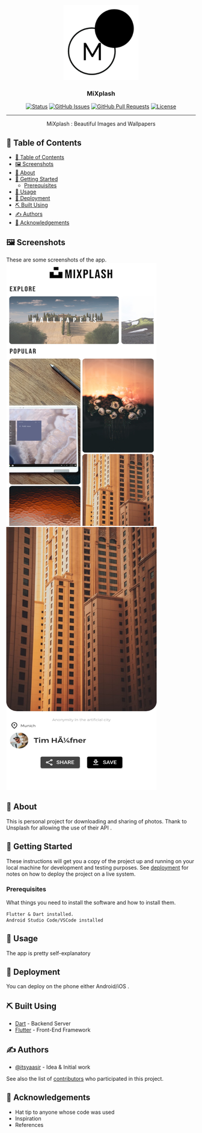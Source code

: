 <p align="center">
  <a href="" rel="noopener">
 <img width=200px height=200px src="assets/icon.png" alt="Project logo"></a>
</p>

<h3 align="center">MiXplash</h3>

<div align="center">

[![Status](https://img.shields.io/badge/status-active-success.svg)]()
[![GitHub Issues](https://img.shields.io/github/issues/kylelobo/The-Documentation-Compendium.svg)](https://github.com/kylelobo/The-Documentation-Compendium/issues)
[![GitHub Pull Requests](https://img.shields.io/github/issues-pr/kylelobo/The-Documentation-Compendium.svg)](https://github.com/kylelobo/The-Documentation-Compendium/pulls)
[![License](https://img.shields.io/badge/license-MIT-blue.svg)](/LICENSE)

</div>

---

<p align="center"> MiXplash : Beautiful Images and Wallpapers
    <br> 
</p>

## 📝 Table of Contents

- [📝 Table of Contents](#-table-of-contents)
- [🖼️ Screenshots <a name = "screenshots"></a>](#️-screenshots-)
- [🧐 About <a name = "about"></a>](#-about-)
- [🏁 Getting Started <a name = "getting_started"></a>](#-getting-started-)
  - [Prerequisites](#prerequisites)
- [🎈 Usage <a name="usage"></a>](#-usage-)
- [🚀 Deployment <a name = "deployment"></a>](#-deployment-)
- [⛏️ Built Using <a name = "built_using"></a>](#️-built-using-)
- [✍️ Authors <a name = "authors"></a>](#️-authors-)
- [🎉 Acknowledgements <a name = "acknowledgement"></a>](#-acknowledgements-)

## 🖼️ Screenshots <a name = "screenshots"></a>
These are some screenshots of the app.
<img src="./Screenshot_20201201-072403.jpg" width="400" height="700">
<img src="./Screenshot_20201201-072422.jpg" width="400" height="700">
## 🧐 About <a name = "about"></a>

This is personal project for downloading and sharing of photos. Thank to Unsplash for allowing the use of their API .

## 🏁 Getting Started <a name = "getting_started"></a>

These instructions will get you a copy of the project up and running on your local machine for development and testing purposes. See [deployment](#deployment) for notes on how to deploy the project on a live system.

### Prerequisites

What things you need to install the software and how to install them.

```
Flutter & Dart installed.
Android Studio Code/VSCode installed

```


## 🎈 Usage <a name="usage"></a>

The app is pretty self-explanatory

## 🚀 Deployment <a name = "deployment"></a>

You can deploy on the phone either Android/iOS .

## ⛏️ Built Using <a name = "built_using"></a>

- [Dart](https://dart.dev/) - Backend Server
- [Flutter](https://flutter.dev/) - Front-End Framework


## ✍️ Authors <a name = "authors"></a>

- [@itsyaasir](https://github.com/itsyaasir) - Idea & Initial work

See also the list of [contributors](https://github.com/kylelobo/The-Documentation-Compendium/contributors) who participated in this project.

## 🎉 Acknowledgements <a name = "acknowledgement"></a>

- Hat tip to anyone whose code was used
- Inspiration
- References
